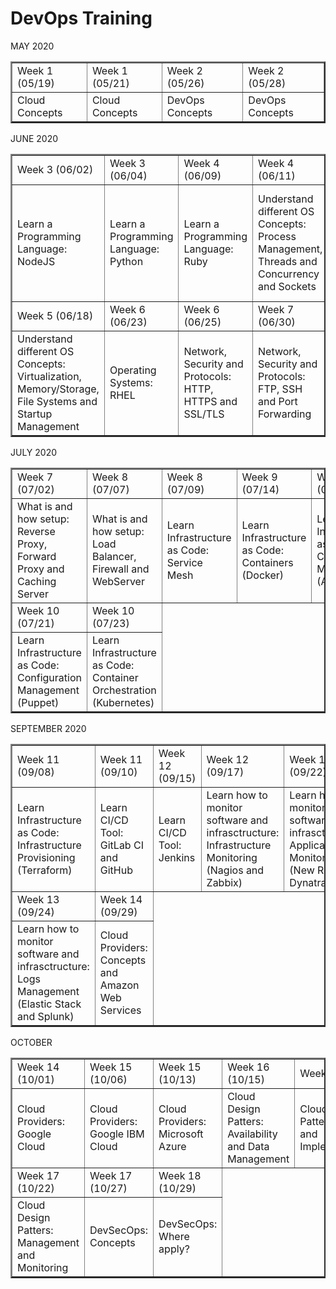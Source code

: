 # DevOps Training

MAY 2020
<table border="2">
    <tr>
        <td>Week 1 (05/19)</td>
        <td>Week 1 (05/21)</td>
        <td>Week 2 (05/26)</td>
        <td>Week 2 (05/28)</td>
    </tr>
    <tr>
        <td>Cloud Concepts</td>
        <td>Cloud Concepts</td>
        <td>DevOps Concepts</td>
        <td>DevOps Concepts</td>
    </tr>
</table>

JUNE 2020
<table border="2">
    <tr>
        <td>Week 3 (06/02)</td>
        <td>Week 3 (06/04)</td>
        <td>Week 4 (06/09)</td>
        <td>Week 4 (06/11)</td>
        <td>Week 5 (06/16)</td>      
    </tr>
    <tr>
        <td>Learn a Programming Language: NodeJS</td>
        <td>Learn a Programming Language: Python</td>
        <td>Learn a Programming Language: Ruby</td>
        <td>Understand different OS Concepts: Process Management, Threads and Concurrency and Sockets</td>  
        <td>Understand different OS Concepts: Network Concepts, Service Management and I/O Management</td> 
        <tr>
        <td>Week 5 (06/18)</td>
        <td>Week 6 (06/23)</td>
        <td>Week 6 (06/25)</td>
        <td>Week 7 (06/30)</td>
    </tr>
    <tr>
        <td>Understand different OS Concepts: Virtualization, Memory/Storage, File Systems and Startup Management</td>
        <td>Operating Systems: RHEL</td>
        <td>Network, Security and Protocols: HTTP, HTTPS and SSL/TLS</td>
        <td>Network, Security and Protocols: FTP, SSH and Port Forwarding</td> 
    </tr>
</table>

JULY 2020
<table border="2">
    <tr>
        <td>Week 7 (07/02)</td>
        <td>Week 8 (07/07)</td>
        <td>Week 8 (07/09)</td>
        <td>Week 9 (07/14)</td>
        <td>Week 9 (07/16)</td>      
    </tr>
    <tr>
        <td>What is and how setup: Reverse Proxy, Forward Proxy and Caching Server</td>
        <td>What is and how setup: Load Balancer, Firewall and WebServer</td>  
        <td>Learn Infrastructure as Code: Service Mesh</td> 
        <td>Learn Infrastructure as Code: Containers (Docker)</td>
        <td>Learn Infrastructure as Code: Configuration Management (Ansible)</td>
        <tr>
        <td>Week 10 (07/21)</td>
        <td>Week 10 (07/23)</td>                
    </tr>
    <tr>
        <td>Learn Infrastructure as Code: Configuration Management (Puppet)</td>
        <td>Learn Infrastructure as Code: Container Orchestration (Kubernetes)</td>
    </tr>
</table>

SEPTEMBER 2020
<table border="2">
    <tr>
        <td>Week 11 (09/08)</td>
        <td>Week 11 (09/10)</td>
        <td>Week 12 (09/15)</td>
        <td>Week 12 (09/17)</td>
        <td>Week 13 (09/22)</td>      
    </tr>
    <tr>
        <td>Learn Infrastructure as Code: Infrastructure Provisioning (Terraform)</td>
        <td>Learn CI/CD Tool: GitLab CI and GitHub</td>
        <td>Learn CI/CD Tool: Jenkins</td>
        <td>Learn how to monitor software and infrasctructure: Infrastructure Monitoring (Nagios and Zabbix)</td>  
        <td>Learn how to monitor software and infrasctructure: Application Monitoring (New Relic and Dynatrace)</td> 
        <tr>
        <td>Week 13 (09/24)</td>
        <td>Week 14 (09/29)</td>  
    </tr>
    <tr>
        <td>Learn how to monitor software and infrasctructure: Logs Management (Elastic Stack and Splunk)</td>
        <td>Cloud Providers: Concepts and Amazon Web Services</td>
    </tr>
</table>

OCTOBER
<table border="2">
    <tr>
        <td>Week 14 (10/01)</td>
        <td>Week 15 (10/06)</td>
        <td>Week 15 (10/13)</td>
        <td>Week 16 (10/15)</td>
        <td>Week 16 (10/20)</td>      
    </tr>
    <tr>
        <td>Cloud Providers: Google Cloud</td>
        <td>Cloud Providers: Google IBM Cloud</td>
        <td>Cloud Providers: Microsoft Azure</td>
        <td>Cloud Design Patters: Availability and Data Management</td>  
        <td>Cloud Design Patters: Design and Implemementation</td> 
        <tr>
        <td>Week 17 (10/22)</td>
        <td>Week 17 (10/27)</td>
        <td>Week 18 (10/29)</td>
    </tr>
    <tr>
        <td>Cloud Design Patters: Management and Monitoring</td>
        <td>DevSecOps: Concepts</td>
        <td>DevSecOps: Where apply?</td>
    </tr>
</table>
